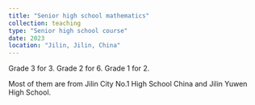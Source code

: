 ```yaml
---
title: "Senior high school mathematics"
collection: teaching
type: "Senior high school course"
date: 2023
location: "Jilin, Jilin, China"
---
```


Grade 3 for 3. Grade 2 for 6. Grade 1 for 2.

Most of them are from Jilin City No.1 High School China and Jilin Yuwen High School.
